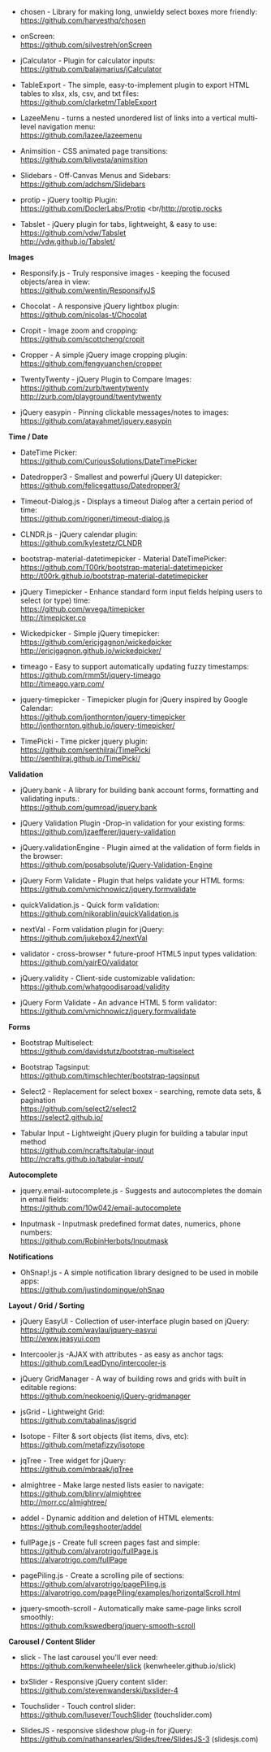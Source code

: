
- chosen - Library for making long, unwieldy select boxes more friendly:
<br/>https://github.com/harvesthq/chosen

- onScreen:
<br/>https://github.com/silvestreh/onScreen

- jCalculator - Plugin for calculator inputs:
<br/>https://github.com/balajmarius/jCalculator

- TableExport - The simple, easy-to-implement plugin to export HTML tables to xlsx, xls, csv, and txt files:
<br/>https://github.com/clarketm/TableExport

- LazeeMenu - turns a nested unordered list of links into a vertical multi-level navigation menu:
<br/>https://github.com/lazee/lazeemenu

- Animsition - CSS animated page transitions:
<br/>https://github.com/blivesta/animsition

- Slidebars - Off-Canvas Menus and Sidebars:
<br/>https://github.com/adchsm/Slidebars

- protip - jQuery tooltip Plugin:
<br/>https://github.com/DoclerLabs/Protip
<br/http://protip.rocks

- Tabslet - jQuery plugin for tabs, lightweight, & easy to use:
<br/>https://github.com/vdw/Tabslet
<br/>http://vdw.github.io/Tabslet/

**Images**

- Responsify.js - Truly responsive images - keeping the focused objects/area in view:
<br/>https://github.com/wentin/ResponsifyJS

- Chocolat - A responsive jQuery lightbox plugin:
<br/>https://github.com/nicolas-t/Chocolat

- Cropit - Image zoom and cropping:
<br/>https://github.com/scottcheng/cropit

- Cropper - A simple jQuery image cropping plugin:
<br/>https://github.com/fengyuanchen/cropper

- TwentyTwenty - jQuery Plugin to Compare Images:
<br/>https://github.com/zurb/twentytwenty
<br/>http://zurb.com/playground/twentytwenty

- jQuery easypin - Pinning clickable messages/notes to images:
<br/>https://github.com/atayahmet/jquery.easypin

**Time / Date**

- DateTime Picker:
<br/>https://github.com/CuriousSolutions/DateTimePicker

- Datedropper3 - Smallest and powerful jQuery UI datepicker:
<br/>https://github.com/felicegattuso/Datedropper3/

- Timeout-Dialog.js - Displays a timeout Dialog after a certain period of time:
<br/>https://github.com/rigoneri/timeout-dialog.js

- CLNDR.js -  jQuery calendar plugin:
<br/>https://github.com/kylestetz/CLNDR

- bootstrap-material-datetimepicker - Material DateTimePicker:
<br/>https://github.com/T00rk/bootstrap-material-datetimepicker
<br/>http://t00rk.github.io/bootstrap-material-datetimepicker

- jQuery Timepicker - Enhance standard form input fields helping users to select (or type) time:
<br/>https://github.com/wvega/timepicker
<br/>http://timepicker.co

- Wickedpicker - Simple jQuery timepicker:
<br/>https://github.com/ericjgagnon/wickedpicker
<br/>http://ericjgagnon.github.io/wickedpicker/

- timeago - Easy to support automatically updating fuzzy timestamps:
<br/>https://github.com/rmm5t/jquery-timeago
<br/>http://timeago.yarp.com/

- jquery-timepicker - Timepicker plugin for jQuery inspired by Google Calendar:
<br/>https://github.com/jonthornton/jquery-timepicker
<br/>http://jonthornton.github.io/jquery-timepicker/

- TimePicki - Time picker jquery plugin:
<br/>https://github.com/senthilraj/TimePicki
<br/>http://senthilraj.github.io/TimePicki/

**Validation**

- jQuery.bank - A library for building bank account forms, formatting and validating inputs.:
<br/>https://github.com/gumroad/jquery.bank

- jQuery Validation Plugin -Drop-in validation for your existing forms:
<br/>https://github.com/jzaefferer/jquery-validation

- jQuery.validationEngine - Plugin aimed at the validation of form fields in the browser:
<br/>https://github.com/posabsolute/jQuery-Validation-Engine

- jQuery Form Validate - Plugin that helps validate your HTML forms:
<br/>https://github.com/vmichnowicz/jquery.formvalidate

- quickValidation.js - Quick form validation:
<br/>https://github.com/nikorablin/quickValidation.js

- nextVal - Form validation plugin for jQuery:
<br/>https://github.com/jukebox42/nextVal

- validator - cross-browser * future-proof HTML5 input types validation:
<br/>https://github.com/yairEO/validator

- jQuery.validity - Client-side customizable validation:
<br/>https://github.com/whatgoodisaroad/validity

- jQuery Form Validate - An advance HTML 5 form validator:
<br/>https://github.com/vmichnowicz/jquery.formvalidate

**Forms**

- Bootstrap Multiselect:
<br/>https://github.com/davidstutz/bootstrap-multiselect

- Bootstrap Tagsinput:
<br/>https://github.com/timschlechter/bootstrap-tagsinput

- Select2  - Replacement for select boxex - searching, remote data sets, & pagination
<br/>https://github.com/select2/select2
<br/>https://select2.github.io/

- Tabular Input - Lightweight jQuery plugin for building a tabular input method
<br/>https://github.com/ncrafts/tabular-input
<br/>http://ncrafts.github.io/tabular-input/

**Autocomplete**

- jquery.email-autocomplete.js - Suggests and autocompletes the domain in email fields:
<br/>https://github.com/10w042/email-autocomplete

- Inputmask - Inputmask predefined format dates, numerics, phone numbers:
<br/>https://github.com/RobinHerbots/Inputmask

**Notifications**

- OhSnap!.js - A simple notification library designed to be used in mobile apps:
<br/>https://github.com/justindomingue/ohSnap

**Layout / Grid / Sorting**

- jQuery EasyUI - Collection of user-interface plugin based on jQuery:
<br/>https://github.com/waylau/jquery-easyui
<br/>http://www.jeasyui.com

- Intercooler.js -AJAX with attributes - as easy as anchor tags:
<br/>https://github.com/LeadDyno/intercooler-js

- jQuery GridManager - A way of building rows and grids with built in editable regions:
<br/>https://github.com/neokoenig/jQuery-gridmanager

- jsGrid - Lightweight Grid:
<br/>https://github.com/tabalinas/jsgrid

- Isotope - Filter & sort objects (list items, divs, etc):
<br/>https://github.com/metafizzy/isotope

- jqTree - Tree widget for jQuery:
<br/>https://github.com/mbraak/jqTree

- almightree - Make large nested lists easier to navigate:
<br/>https://github.com/blinry/almightree
<br/>http://morr.cc/almightree/

- addel - Dynamic addition and deletion of HTML elements:
<br/>https://github.com/legshooter/addel

- fullPage.js - Create full screen pages fast and simple:
<br/>https://github.com/alvarotrigo/fullPage.js
<br/>https://alvarotrigo.com/fullPage

- pagePiling.js - Create a scrolling pile of sections:
<br/>https://github.com/alvarotrigo/pagePiling.js
<br/>https://alvarotrigo.com/pagePiling/examples/horizontalScroll.html

- jquery-smooth-scroll - Automatically make same-page links scroll smoothly:
<br/>https://github.com/kswedberg/jquery-smooth-scroll

**Carousel / Content Slider**

- slick - The last carousel you'll ever need:
<br/>https://github.com/kenwheeler/slick (kenwheeler.github.io/slick)

- bxSlider - Responsive jQuery content slider:
<br/>https://github.com/stevenwanderski/bxslider-4

- Touchslider - Touch control slider:
<br/>https://github.com/lusever/TouchSlider (touchslider.com)

- SlidesJS - responsive slideshow plug-in for jQuery:
<br/>https://github.com/nathansearles/Slides/tree/SlidesJS-3 (slidesjs.com)
